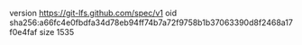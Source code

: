 version https://git-lfs.github.com/spec/v1
oid sha256:a66fc4e0fbdfa34d78eb94ff74b7a72f9758b1b37063390d8f2468a17f0e4faf
size 1535
